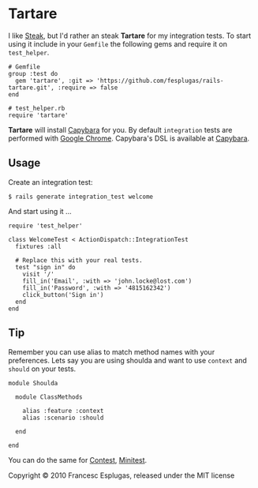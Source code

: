 # Tartare

I like [Steak][1], but I'd rather an steak **Tartare** for my integration tests.
To start using it include in your `Gemfile` the following gems and require it
on `test_helper`.

    # Gemfile
    group :test do
      gem 'tartare', :git => 'https://github.com/fesplugas/rails-tartare.git', :require => false
    end

    # test_helper.rb
    require 'tartare'

**Tartare** will install [Capybara][2] for you. By default `integration` tests
are performed with [Google Chrome][5]. Capybara's DSL is available at [Capybara][2].

## Usage

Create an integration test:

    $ rails generate integration_test welcome

And start using it ...

    require 'test_helper'

    class WelcomeTest < ActionDispatch::IntegrationTest
      fixtures :all

      # Replace this with your real tests.
      test "sign in" do
        visit '/'
        fill_in('Email', :with => 'john.locke@lost.com')
        fill_in('Password', :with => '4815162342')
        click_button('Sign in')
      end
    end

## Tip

Remember you can use alias to match method names with your preferences. Lets
say you are using shoulda and want to use `context` and `should` on your tests.

    module Shoulda

      module ClassMethods

        alias :feature :context
        alias :scenario :should

      end

    end

You can do the same for [Contest][3], [Minitest][4].

Copyright © 2010 Francesc Esplugas, released under the MIT license

[1]: http://rubygems.org/gems/steak
[2]: http://rubygems.org/gems/capybara
[3]: http://rubygems.org/gems/contest
[4]: http://rubygems.org/gems/minitest
[5]: http://www.google.es/chrome

